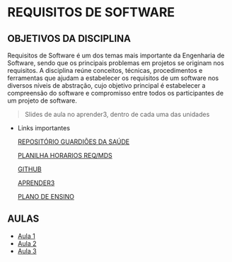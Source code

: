 # REQUISITOS DE SOFTWARE

## OBJETIVOS DA DISCIPLINA
Requisitos de Software é um dos temas mais importante da Engenharia de Software, sendo que os principais problemas em
projetos se originam nos requisitos. A disciplina reúne conceitos, técnicas, procedimentos e ferramentas que ajudam a
estabelecer os requisitos de um software nos diversos níveis de abstração, cujo objetivo principal é estabelecer a compreensão
do software e compromisso entre todos os participantes de um projeto de software.

>Slides de aula no aprender3, dentro de cada uma das unidades
* Links importantes

    [REPOSITÓRIO GUARDIÕES DA SAÚDE](https://github.com/ProEpiDesenvolvimento)

    [PLANILHA HORARIOS REQ/MDS](https://docs.google.com/spreadsheets/d/1vVkwMwdo6-5h4eXXzSNKUAAxNtPjKSo408V45qXrAZI/edit?usp=sharing)

    [GITHUB](GitHub.com/mdsreq-fga-unb)

    [APRENDER3](https://aprender3.unb.br/course/view.php?id=14592)

    [PLANO DE ENSINO](https://aprender3.unb.br/pluginfile.php/2148209/mod_resource/content/1/2022.1%20-%20REQ_Plano-de-Ensino%20-%20Turma%2001%20-%20v2.pdf)
## AULAS

* [Aula 1](https://github.com/LuizPettengill/FGA-2022.1/blob/main/subjects/RS/aula1.md)
* [Aula 2](https://github.com/LuizPettengill/FGA-2022.1/blob/main/subjects/RS/aula2.md)
* [Aula 3](https://github.com/LuizPettengill/FGA-2022.1/blob/main/subjects/RS/aula3.md)